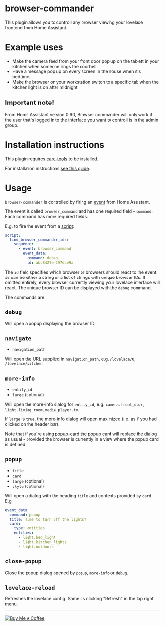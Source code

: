browser-commander
=================

This plugin allows you to controll any browser viewing your lovelace frontend from Home Assistant.

# Example uses

- Make the camera feed from your front door pop up on the tablett in your kitchen when someone rings the doorbell.
- Have a message pop up on every screen in the house when it's bedtime.
- Make the browser on your workstation switch to a specific tab when the kitchen light is on after midnight

## Important note!
From Home Assistant version 0.90, Browser commander will only work if the user that's logged in to the interface you want to controll is in the admin group.

# Installation instructions

This plugin requires [card-tools](https://github.com/thomasloven/lovelace-card-tools) to be installed.

For installation instructions [see this guide](https://github.com/thomasloven/hass-config/wiki/Lovelace-Plugins).

# Usage

`browser-commander` is controlled by firing an [event](https://www.home-assistant.io/docs/configuration/events/) from Home Assistant.

The event is called `browser_command` and has one required field - `command`. Each command has more required fields.

E.g. to fire the event from a [script](https://www.home-assistant.io/docs/scripts/):
```yaml
script:
  find_browser_commander_ids:
    sequence:
      - event: browser_command
        event_data:
          command: debug
          id: abc8427e-297dce9a
```

The `id` field specifies which browser or browsers should react to the event. `id` can be either a string or a list of strings with unique browser IDs. If omitted entirely, every browser currently viewing your lovelace interface will react. The unique browser ID can be displayed with the `debug` command.

The commands are:

## `debug`

Will open a popup displaying the browser ID.

## `navigate`

- `navigation_path`

Will open the URL supplied in `navigation_path`, e.g. `/lovelace/0`, `/lovelace/kitchen`

## `more-info`

- `entity_id`
- `large` (optional)

Will open the more-info dialog for `entity_id`, e.g. `camera.front_door`, `light.living_room`, `media_player.tv`.

If `large` is `true`, the more-info dialog will open maximized (i.e. as if you had clicked on the header bar).

Note that if you're using [popup-card](https://github.com/thomasloven/lovelace-popup-card) the popup card will replace the dialog as usual - provided the browser is currently in a view where the popup card is defined.

## `popup`

- `title`
- `card`
- `large` (optional)
- `style` (optional)

Will open a dialog with the heading `title` and contents provided by `card`.
E.g
```yaml
event_data:
  command: popup
  title: Time to turn off the lights?
  card:
    type: entities
    entities:
      - light.bed_light
      - light.kitchen_lights
      - light.outdoors
```

## `close-popup`

Close the popup dialog opened by `popup`, `more-info` or `debug`.

## `lovelace-reload`
Refreshes the lovelace config. Same as clicking "Refresh" in the top right menu.

---
<a href="https://www.buymeacoffee.com/uqD6KHCdJ" target="_blank"><img src="https://www.buymeacoffee.com/assets/img/custom_images/white_img.png" alt="Buy Me A Coffee" style="height: auto !important;width: auto !important;" ></a>
